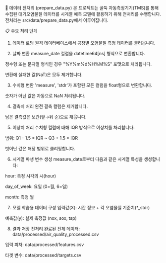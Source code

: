 🧼 데이터 전처리 (prepare_data.py)
본 프로젝트는 굴뚝 자동측정기기(TMS)를 통해 수집된 대기오염물질 데이터를 시계열 예측 모델에 활용하기 위해 전처리를 수행합니다. 전처리는 src/data/prepare_data.py에서 이루어집니다.

📋 주요 처리 단계
1. 데이터 로딩
원격 데이터베이스에서 공장별 오염물질 측정 데이터를 불러옵니다.

2. 날짜 변환
measure_date 컬럼을 datetime64[ns] 형식으로 변환합니다.

정수형 또는 문자열 형식인 경우 "%Y%m%d%H%M%S" 포맷으로 처리됩니다.

변환에 실패한 값(NaT)은 모두 제거합니다.

3. 수치형 변환
'measure', 'stdr'가 포함된 모든 컬럼을 float형으로 변환합니다.

숫자가 아닌 값은 자동으로 NaN 처리됩니다.

4. 결측치 처리
완전 결측 컬럼은 제거합니다.

남은 결측값은 보간(앞→뒤 순)으로 채웁니다.

5. 이상치 처리
수치형 컬럼에 대해 IQR 방식으로 이상치를 처리합니다:

범위: Q1 - 1.5 * IQR ~ Q3 + 1.5 * IQR

벗어난 값은 해당 범위로 클리핑합니다.

6. 시계열 파생 변수 생성
measure_date로부터 다음과 같은 시계열 특성을 생성합니다:

hour: 측정 시각의 시(hour)

day_of_week: 요일 (0=월, 6=일)

month: 측정 월

7. 모델 학습용 데이터 구성
입력값(X): 시간 정보 + 각 오염물질 기준치(*_stdr)

예측값(y): 실제 측정값 (nox, sox, tsp)

8. 결과 저장
전처리 완료된 전체 데이터: data/processed/air_quality_processed.csv

입력 피처: data/processed/features.csv

타겟 변수: data/processed/targets.csv


